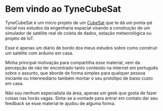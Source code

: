 # Bem vindo ao TyneCubeSat

TyneCubeSat é um micro projeto de um [CubeSat](https://en.wikipedia.org/wiki/CubeSat) que te dá um ponta-pé inicial nos estudos da engenharia espacial visando a construção de um simulador de satélite real de coleta de dados, estação meteorológica ou projeto de IoT.

Esse é apenas um diário de bordo dos meus estudos sobre como construir um satélite com arduino em casa.

Minha principal motivação para compartilha esse material, vem da percepção de não ter encontrado tanto conteúdo na internet em português sobre o assunto, que aborde de forma simples para qualquer pessoa iniciante ou intermediário também montar o seu protótipo de baixo custo em casa.

Não sou nenhum especialista da área, apenas um geek que gosta de fazer coisas nas horás vagas. Sinta-se a vontade para entrar em contato dar seu feedback se esse material te ajudou de alguma forma.